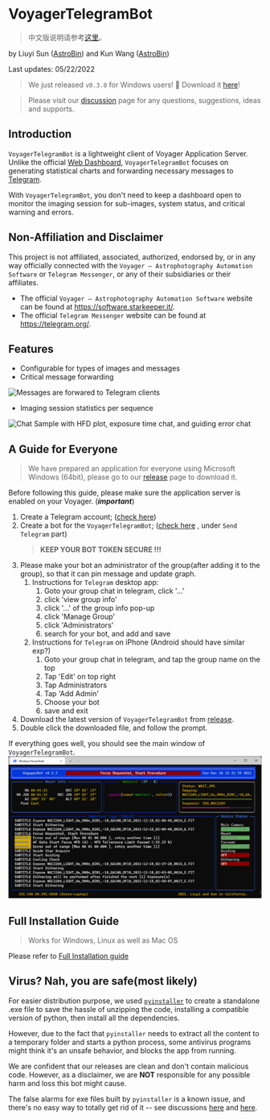 # VoyagerTelegramBot

> 中文版说明请参考[这里](README_zh.md)。

by Liuyi Sun ([AstroBin](https://www.astrobin.com/users/liuyisun/)) and Kun
Wang ([AstroBin](https://www.astrobin.com/users/bigpizza/))

Last updates: 05/22/2022

> We just released `v0.3.0` for Windows users! 🎉 Download
> it [here](https://github.com/sly9/VoyagerTelegramBot/releases/tag/0.3.0)!

> Please visit our [discussion](https://github.com/sly9/VoyagerTelegramBot/discussions) page for any questions,
> suggestions, ideas and supports.

## Introduction

`VoyagerTelegramBot` is a lightweight client of Voyager Application Server. Unlike the
official [Web Dashboard](https://www.starkeeper.it/wdashinfo/),
`VoyagerTelegramBot` focuses on generating statistical charts and forwarding necessary messages
to [Telegram](https://telegram.org/).

With `VoyagerTelegramBot`, you don't need to keep a dashboard open to monitor the imaging session for sub-images, system
status, and critical warning and errors.

## Non-Affiliation and Disclaimer

This project is not affiliated, associated, authorized, endorsed by, or in any way officially connected with
the `Voyager – Astrophotography Automation Software` or `Telegram Messenger`, or any of their subsidiaries or their
affiliates.

- The official `Voyager – Astrophotography Automation Software` website can be found at https://software.starkeeper.it/.
- The official `Telegram Messenger` website can be found at https://telegram.org/.

## Features

- Configurable for types of images and messages
- Critical message forwarding

![Messages are forwared to Telegram clients](images/forwarded_messages_sample.png)

- Imaging session statistics per sequence

![Chat Sample with HFD plot, exposure time chat, and guiding error chat](images/target_report_sample.jpg)

## A Guide for Everyone

> We have prepared an application for everyone using Microsoft Windows (64bit),
> please go to our [release](https://github.com/sly9/VoyagerTelegramBot/releases) page to download it.

Before following this guide, please make sure the application server is enabled on your Voyager. (***important***)

1. Create a Telegram account; ([check here](https://telegram.org/))
2. Create a bot for the `VoyagerTelegramBot`;
   ([check here](https://forum.starkeeper.it/t/send-free-custom-telephone-notifications-to-your-telegram-from-voyager/1889)
   , under `Send Telegram` part)
   > **KEEP YOUR BOT TOKEN SECURE !!!**
3. Please make your bot an administrator of the group(after adding it to the group), so that it can pin message and
   update graph.
    1. Instructions for `Telegram` desktop app:
        1. Goto your group chat in telegram, click '...'
        2. click 'view group info'
        3. click '...' of the group info pop-up
        4. click 'Manage Group'
        5. click 'Administrators'
        6. search for your bot, and add and save
    2. Instructions for `Telegram` on iPhone (Android should have similar exp?)
        1. Goto your group chat in telegram, and tap the group name on the top
        2. Tap 'Edit' on top right
        3. Tap Administrators
        4. Tap 'Add Admin'
        5. Choose your bot
        6. save and exit
4. Download the latest version of `VoyagerTelegramBot`
   from [release](https://github.com/sly9/VoyagerTelegramBot/releases).
5. Double click the downloaded file, and follow the prompt.

If everything goes well, you should see the main window of `VoyagerTelegramBot`.
![VoyagerTelegramBot_Main_Window](images/main_window.png)

## Full Installation Guide

> Works for Windows, Linux as well as Mac OS

Please refer to [Full Installation guide](doc/full_installation.md)

## Virus? Nah, you are safe(most likely)

For easier distribution purpose, we used [`pyinstaller`](https://github.com/pyinstaller/pyinstaller) to create a
standalone .exe file to save the hassle of unzipping the code, installing a compatible version of python, then install
all the dependencies.

However, due to the fact that `pyinstaller` needs to extract all the content to a temporary folder and starts a python
process, some antivirus programs might think it's an unsafe behavior, and blocks the app from running.

We are confident that our releases are clean and don't contain malicious code. However, as a disclaimer, we are **NOT**
responsible for any possible harm and loss this bot might cause.

The false alarms for exe files built by `pyinstaller` is a known issue, and there's no easy way to totally get rid of it
-- see discussions [here](https://github.com/pyinstaller/pyinstaller/issues/5932) and
[here](https://stackoverflow.com/questions/43777106/program-made-with-pyinstaller-now-seen-as-a-trojan-horse-by-avg).